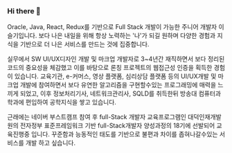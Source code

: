 ### Hi there 👋

Oracle, Java, React, Redux를 기반으로 Full Stack 개발이 가능한 주니어 개발자 이슬기입니다.
보다 나은 내일을 위해 항상 노력하는 '나'가 되길 원하며 다양한 경험과 지식을 기반으로 더 나은 서비스를 만드는 것에 집중합니다. 

실무에서 SW UI/UX디자인 개발 및 마크업 개발자로 3~4년간 재직하면서 보다 정리된 코드의 중요성을 체감했고 이를 바탕으로 론칭 프로젝트의 웹접근성 인증을 획득한 경험이 있습니다.
교육기관, e-커머스, 영상 플랫폼, 심리상담 플랫폼 등의 UI/UX개발 및 마크업 개발에 참여하면서 보다 유연한 알고리즘을 구현할수있는 프로그래밍에 매력을 느끼게 되었고, 이후 정보처리기사, 네트워크관리사, SQLD를 취득한뒤 방송대 컴퓨터과학과에 편입하여 공학지식을 쌓고 있습니다.
 
근래에는 네이버 부스트캠프 참여 후 full-Stack 개발자 교육프로그램인 대덕인재개발원의 전자정부 표준프레임워크 기반 full-Stack개발자 양성과정의 18기에 선발되어 교육진행중 입니다.
꾸준함과 능동적인 태도를 기반으로 불편과 차이를 좁혀나갈수있는 서비스를 개발 하고 싶습니다. 


<!--
**windy9109/windy9109** is a ✨ _special_ ✨ repository because its `README.md` (this file) appears on your GitHub profile.

Here are some ideas to get you started:

- 🔭 I’m currently working on ...
- 🌱 I’m currently learning ...
- 👯 I’m looking to collaborate on ...
- 🤔 I’m looking for help with ...
- 💬 Ask me about ...
- 📫 How to reach me: ...
- 😄 Pronouns: ...
- ⚡ Fun fact: ...
-->


